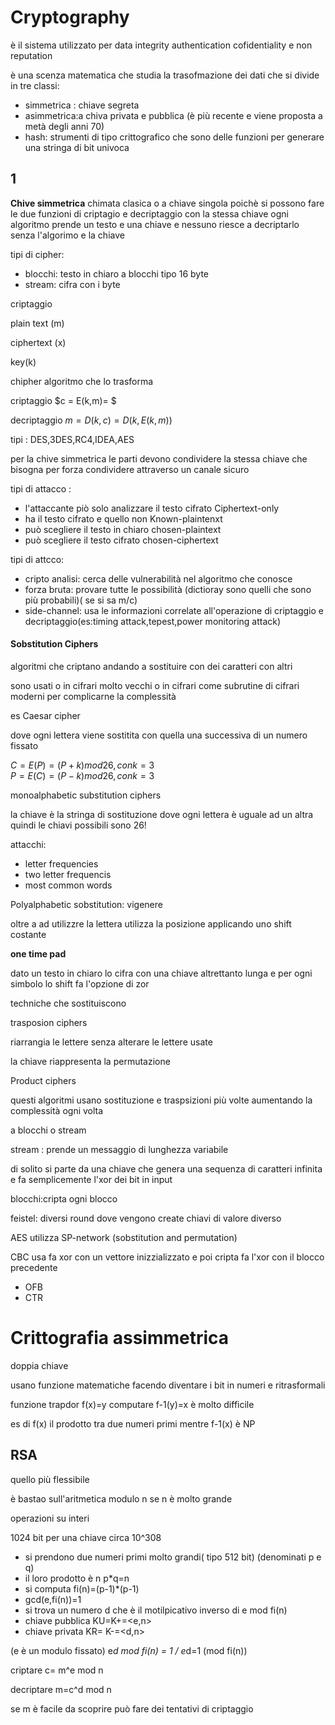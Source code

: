 
# Cryptography

è il sistema utilizzato per data integrity authentication cofidentiality e non reputation

è una scenza matematica che studia la trasofmazione dei dati che si divide in tre classi:

- simmetrica : chiave segreta
- asimmetrica:a chiva privata e pubblica (è più recente e viene proposta a metà degli anni 70)
- hash: strumenti di tipo crittografico che sono delle funzioni per generare una stringa di bit univoca



## 1

**Chive simmetrica**
chimata clasica o a chiave singola
poichè si possono fare le due funzioni 
di criptagio e decriptaggio con la stessa chiave
ogni algoritmo prende un testo e una chiave 
e nessuno riesce a decriptarlo senza l'algorimo e la chiave

tipi di cipher:
- blocchi: testo in chiaro a blocchi tipo 16 byte
- stream: cifra con i byte 


criptaggio

plain text (m)

ciphertext (x)

key(k)

chipher algoritmo che lo trasforma 

criptaggio
$c = E(k,m)= $

decriptaggio
$m=D(k,c) = D(k,E(k,m))$

tipi :
DES,3DES,RC4,IDEA,AES


per la chive simmetrica 
le parti devono condividere la stessa chiave
che bisogna per forza condividere attraverso un canale sicuro 

tipi di attacco :
- l'attaccante piò solo analizzare il testo cifrato Ciphertext-only
- ha il testo cifrato e quello non Known-plaintenxt
- può scegliere il testo in chiaro chosen-plaintext
- può scegliere il testo cifrato chosen-ciphertext


tipi di attcco:
- cripto analisi: cerca delle vulnerabilità nel algoritmo che conosce
- forza bruta: provare tutte le possibilità (dictioray sono quelli che sono più probabili)( se si sa m/c)
- side-channel: usa le informazioni correlate all'operazione di criptaggio e decriptaggio(es:timing attack,tepest,power monitoring attack)

#### Sobstitution Ciphers 

algoritmi che criptano andando a sostituire con dei caratteri con altri 

sono usati o in cifrari molto vecchi o in cifrari come subrutine di cifrari moderni
per complicarne la complessità

es Caesar cipher

dove ogni lettera viene sostitita con quella una successiva di un numero fissato

$C= E(P)= (P+k) mod 26, con k=3$<br>
$P= E(C)= (P-k) mod 26, con k=3$

monoalphabetic substitution ciphers

la chiave è la stringa di sostituzione
dove ogni lettera è uguale ad un altra 
quindi le chiavi possibili sono 26! 

attacchi:
- letter frequencies
- two letter frequencis
- most common words

Polyalphabetic sobstitution: vigenere

oltre a ad utilizzre la lettera utilizza la posizione applicando uno shift costante 

**one time pad**

dato un testo in chiaro lo cifra con una chiave altrettanto lunga e per ogni simbolo lo shift
fa l'opzione di zor



techniche che sostituiscono 


trasposion ciphers 

riarrangia le lettere senza alterare le lettere usate

la chiave riappresenta la permutazione


Product ciphers

questi algoritmi usano sostituzione e traspsizioni più volte aumentando la complessità ogni volta 



a blocchi o stream 

stream : prende un messaggio di lunghezza variabile 

di solito si parte da una chiave che genera una sequenza di caratteri infinita e fa 
semplicemente l'xor dei bit in input

blocchi:cripta ogni blocco

feistel: diversi round dove vengono create chiavi di valore diverso


AES utilizza SP-network (sobstitution and permutation)



CBC usa fa xor con un vettore inizzializzato e poi cripta fa l'xor con il blocco 
precedente  

- OFB
- CTR


# Crittografia assimmetrica


doppia chiave

usano funzione matematiche facendo diventare i bit in numeri 
e ritrasformali


funzione trapdor f(x)=y computare f-1(y)=x è molto difficile

es di f(x) il prodotto tra due numeri primi mentre f-1(x) è NP

## RSA


quello più flessibile

è bastao sull'aritmetica modulo n se n è molto grande

operazioni su interi

1024 bit per una chiave circa 10^308

- si prendono due numeri primi molto grandi( tipo 512 bit) 
 (denominati p e q)
- il loro prodotto è n p*q=n
- si computa fi(n)=(p-1)*(p-1)
- gcd(e,fi(n))=1
- si trova un numero d che è il motilpicativo inverso di e mod fi(n)
- chiave pubblica KU=K+=<e,n>
- chiave privata KR= K-=<d,n> 

(e è un modulo fissato) e*d mod fi(n) = 1 / e*d=1 (mod fi(n))

criptare 
c= m^e mod n


decriptare 
m=c^d mod n


se m è facile da scoprire può fare dei tentativi di criptaggio

